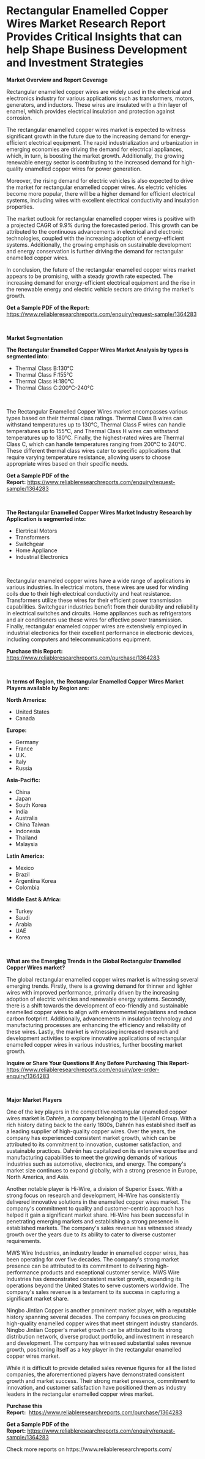 <p><h1>Rectangular Enamelled Copper Wires Market Research Report Provides Critical Insights that can help Shape Business Development and Investment Strategies</h1></p><p><strong>Market Overview and Report Coverage</strong></p>
<p><p>Rectangular enamelled copper wires are widely used in the electrical and electronics industry for various applications such as transformers, motors, generators, and inductors. These wires are insulated with a thin layer of enamel, which provides electrical insulation and protection against corrosion.</p><p>The rectangular enamelled copper wires market is expected to witness significant growth in the future due to the increasing demand for energy-efficient electrical equipment. The rapid industrialization and urbanization in emerging economies are driving the demand for electrical appliances, which, in turn, is boosting the market growth. Additionally, the growing renewable energy sector is contributing to the increased demand for high-quality enamelled copper wires for power generation.</p><p>Moreover, the rising demand for electric vehicles is also expected to drive the market for rectangular enamelled copper wires. As electric vehicles become more popular, there will be a higher demand for efficient electrical systems, including wires with excellent electrical conductivity and insulation properties.</p><p>The market outlook for rectangular enamelled copper wires is positive with a projected CAGR of 9.9% during the forecasted period. This growth can be attributed to the continuous advancements in electrical and electronic technologies, coupled with the increasing adoption of energy-efficient systems. Additionally, the growing emphasis on sustainable development and energy conservation is further driving the demand for rectangular enamelled copper wires.</p><p>In conclusion, the future of the rectangular enamelled copper wires market appears to be promising, with a steady growth rate expected. The increasing demand for energy-efficient electrical equipment and the rise in the renewable energy and electric vehicle sectors are driving the market's growth.</p></p>
<p><strong>Get a Sample PDF of the Report:</strong> <a href="https://www.reliableresearchreports.com/enquiry/request-sample/1364283">https://www.reliableresearchreports.com/enquiry/request-sample/1364283</a></p>
<p>&nbsp;</p>
<p><strong>Market Segmentation</strong></p>
<p><strong>The Rectangular Enamelled Copper Wires Market Analysis by types is segmented into:</strong></p>
<p><ul><li>Thermal Class B:130℃</li><li>Thermal Class F:155℃</li><li>Thermal Class H:180℃</li><li>Thermal Class C:200℃-240℃</li></ul></p>
<p>&nbsp;</p>
<p><p>The Rectangular Enamelled Copper Wires market encompasses various types based on their thermal class ratings. Thermal Class B wires can withstand temperatures up to 130℃, Thermal Class F wires can handle temperatures up to 155℃, and Thermal Class H wires can withstand temperatures up to 180℃. Finally, the highest-rated wires are Thermal Class C, which can handle temperatures ranging from 200℃ to 240℃. These different thermal class wires cater to specific applications that require varying temperature resistance, allowing users to choose appropriate wires based on their specific needs.</p></p>
<p><strong>Get a Sample PDF of the Report:</strong>&nbsp;<a href="https://www.reliableresearchreports.com/enquiry/request-sample/1364283">https://www.reliableresearchreports.com/enquiry/request-sample/1364283</a></p>
<p>&nbsp;</p>
<p><strong>The Rectangular Enamelled Copper Wires Market Industry Research by Application is segmented into:</strong></p>
<p><ul><li>Elertrical Motors</li><li>Transformers</li><li>Switchgear</li><li>Home Appliance</li><li>Industrial Electronics</li></ul></p>
<p>&nbsp;</p>
<p><p>Rectangular enameled copper wires have a wide range of applications in various industries. In electrical motors, these wires are used for winding coils due to their high electrical conductivity and heat resistance. Transformers utilize these wires for their efficient power transmission capabilities. Switchgear industries benefit from their durability and reliability in electrical switches and circuits. Home appliances such as refrigerators and air conditioners use these wires for effective power transmission. Finally, rectangular enameled copper wires are extensively employed in industrial electronics for their excellent performance in electronic devices, including computers and telecommunications equipment.</p></p>
<p><strong>Purchase this Report:</strong>&nbsp; <a href="https://www.reliableresearchreports.com/purchase/1364283">https://www.reliableresearchreports.com/purchase/1364283</a></p>
<p>&nbsp;</p>
<p><strong>In terms of Region, the Rectangular Enamelled Copper Wires Market Players available by Region are:</strong></p>
<p>
    <p> <strong> North America: </strong>
        <ul>
            <li>United States</li>
            <li>Canada</li>
        </ul>
        </p> 
    <p> <strong> Europe: </strong>
        <ul>
            <li>Germany</li>
            <li>France</li>
            <li>U.K.</li>
            <li>Italy</li>
            <li>Russia</li>
        </ul>
        </p> 
    <p> <strong> Asia-Pacific: </strong>
        <ul>
            <li>China</li>
            <li>Japan</li>
            <li>South Korea</li>
            <li>India</li>
            <li>Australia</li>
            <li>China Taiwan</li>
            <li>Indonesia</li>
            <li>Thailand</li>
            <li>Malaysia</li>
        </ul>
        </p> 
    <p> <strong> Latin America: </strong>
        <ul>
            <li>Mexico</li>
            <li>Brazil</li>
            <li>Argentina Korea</li>
            <li>Colombia</li>
        </ul>
        </p> 
    <p> <strong> Middle East & Africa: </strong>
        <ul>
            <li>Turkey</li>
            <li>Saudi</li>
            <li>Arabia</li>
            <li>UAE</li>
            <li>Korea</li>
        </ul>
    </p>
    </p>
<p>&nbsp;</p>
<p><strong>What are the Emerging Trends in the Global Rectangular Enamelled Copper Wires market?</strong></p>
<p><p>The global rectangular enamelled copper wires market is witnessing several emerging trends. Firstly, there is a growing demand for thinner and lighter wires with improved performance, primarily driven by the increasing adoption of electric vehicles and renewable energy systems. Secondly, there is a shift towards the development of eco-friendly and sustainable enamelled copper wires to align with environmental regulations and reduce carbon footprint. Additionally, advancements in insulation technology and manufacturing processes are enhancing the efficiency and reliability of these wires. Lastly, the market is witnessing increased research and development activities to explore innovative applications of rectangular enamelled copper wires in various industries, further boosting market growth.</p></p>
<p><strong>Inquire or Share Your Questions If Any Before Purchasing This Report</strong>- <a href="https://www.reliableresearchreports.com/enquiry/pre-order-enquiry/1364283">https://www.reliableresearchreports.com/enquiry/pre-order-enquiry/1364283</a></p>
<p>&nbsp;</p>
<p><strong>Major Market Players</strong></p>
<p><p>One of the key players in the competitive rectangular enamelled copper wires market is Dahrén, a company belonging to the Liljedahl Group. With a rich history dating back to the early 1800s, Dahrén has established itself as a leading supplier of high-quality copper wires. Over the years, the company has experienced consistent market growth, which can be attributed to its commitment to innovation, customer satisfaction, and sustainable practices. Dahrén has capitalized on its extensive expertise and manufacturing capabilities to meet the growing demands of various industries such as automotive, electronics, and energy. The company's market size continues to expand globally, with a strong presence in Europe, North America, and Asia.</p><p>Another notable player is Hi-Wire, a division of Superior Essex. With a strong focus on research and development, Hi-Wire has consistently delivered innovative solutions in the enamelled copper wires market. The company's commitment to quality and customer-centric approach has helped it gain a significant market share. Hi-Wire has been successful in penetrating emerging markets and establishing a strong presence in established markets. The company's sales revenue has witnessed steady growth over the years due to its ability to cater to diverse customer requirements.</p><p>MWS Wire Industries, an industry leader in enamelled copper wires, has been operating for over five decades. The company's strong market presence can be attributed to its commitment to delivering high-performance products and exceptional customer service. MWS Wire Industries has demonstrated consistent market growth, expanding its operations beyond the United States to serve customers worldwide. The company's sales revenue is a testament to its success in capturing a significant market share.</p><p>Ningbo Jintian Copper is another prominent market player, with a reputable history spanning several decades. The company focuses on producing high-quality enamelled copper wires that meet stringent industry standards. Ningbo Jintian Copper's market growth can be attributed to its strong distribution network, diverse product portfolio, and investment in research and development. The company has witnessed substantial sales revenue growth, positioning itself as a key player in the rectangular enamelled copper wires market.</p><p>While it is difficult to provide detailed sales revenue figures for all the listed companies, the aforementioned players have demonstrated consistent growth and market success. Their strong market presence, commitment to innovation, and customer satisfaction have positioned them as industry leaders in the rectangular enamelled copper wires market.</p></p>
<p><strong>Purchase this Report:</strong>&nbsp;&nbsp;<a href="https://www.reliableresearchreports.com/purchase/1364283">https://www.reliableresearchreports.com/purchase/1364283</a></p>
<p></p>
<p><strong>Get a Sample PDF of the Report:</strong>&nbsp;<a href="https://www.reliableresearchreports.com/enquiry/request-sample/1364283">https://www.reliableresearchreports.com/enquiry/request-sample/1364283</a></p>
<p>Check more reports on https://www.reliableresearchreports.com/</p>